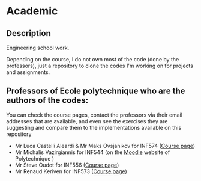 # Academic

## Description
Engineering school work. 

Depending on the course, I do not own most of the code (done by the professors), just a repository to clone the codes I'm working on for projects and assignments.

## Professors of Ecole polytechnique who are the authors of the codes:
You can check the course pages, contact the professors via their email addresses that are available, and even see the exercises they are suggesting and compare them to the implementations available on this repository
- Mr Luca Castelli Aleardi & Mr Maks Ovsjanikov for INF574 ([Course page](http://www.enseignement.polytechnique.fr/informatique/INF574/))
- Mr Michalis Vazirgiannis for INF544 (on the [Moodle](www.moodle.polytechnique.fr) website of Polytechnique )
- Mr Steve Oudot for INF556 ([Course page](http://www.enseignement.polytechnique.fr/informatique/INF556/))
- Mr Renaud Keriven for INF573 ([Course page](http://www.enseignement.polytechnique.fr/informatique/INF573/))
